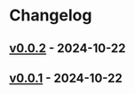 # Changelog

## [v0.0.2](https://github.com/mashiike/sre-trpg/compare/v0.0.1...v0.0.2) - 2024-10-22

## [v0.0.1](https://github.com/mashiike/sre-trpg/commits/v0.0.1) - 2024-10-22
